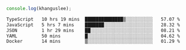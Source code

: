 ```js
console.log(khanguslee);
```

<!--START_SECTION:waka-->

```txt
TypeScript   10 hrs 19 mins  ██████████████▒░░░░░░░░░░   57.07 %
JavaScript   5 hrs 7 mins    ███████░░░░░░░░░░░░░░░░░░   28.32 %
JSON         1 hr 29 mins    ██░░░░░░░░░░░░░░░░░░░░░░░   08.21 %
YAML         50 mins         █░░░░░░░░░░░░░░░░░░░░░░░░   04.62 %
Docker       14 mins         ▒░░░░░░░░░░░░░░░░░░░░░░░░   01.29 %
```

<!--END_SECTION:waka-->

<!--
**khanguslee/khanguslee** is a ✨ _special_ ✨ repository because its `README.md` (this file) appears on your GitHub profile.

Here are some ideas to get you started:

- 🔭 I’m currently working on ...
- 🌱 I’m currently learning ...
- 👯 I’m looking to collaborate on ...
- 🤔 I’m looking for help with ...
- 💬 Ask me about ...
- 📫 How to reach me: ...
- 😄 Pronouns: ...
- ⚡ Fun fact: ...
-->
